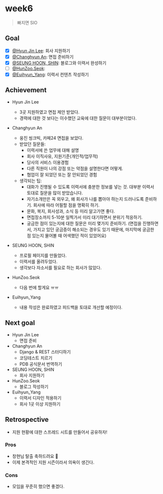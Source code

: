 # week6

> 빠지면 SIO

## Goal

- [x] [@Hyun Jin Lee](https://github.com/HyunTruth): 회사 지원하기
- [x] [@Changhyun An](https://github.com/achooan): 면접 준비하기
- [x] [@SEUNG HOON, SHIN](https://github.com/newinh): 블로그와 이력서 완성하기
- [ ] [@HunZoo.Seok](https://github.com/zooozoo):
- [x] [@Euihyun_Yang](https://github.com/noahluftyang): 이력서 컨텐츠 작성하기

## Achievement

- Hyun Jin Lee
  - 3곳 지원하였고 면접 제안 받았다.
  - 경력에 대한 것 보다는 이수했던 교육에 대한 질문이 대부분이었다.
- Changhyun An
  - 웅진 씽크빅, 카페24 면접을 보았다.
  - 받았던 질문들:
    - 이력서에 쓴 업무에 대해 설명
    - 회사 이직사유, 지원기준(개인적/업무적)
    - 당사의 서비스 이용경험
    - 다른 직원이 나의 강점 또는 약점을 설명한다면 어떻게.
    - 협업이 잘 되었던 또는 잘 안되었던 경험
  - 생각되는 팁:
    - 대화가 진행될 수 있도록 이력서에 충분한 정보를 넣는 것. 대부분 이력서 토대로 질문을 많이 받았습니다.
    - 자기소개만은 꼭 외우고, 왜 회사가 나를 뽑아야 하는지 드러나도록 준비하기. 회사에 따라 어필할 점을 명확히 하기.
    - 문화, 복지, 회사성과, 소식 등 미리 알고가면 좋다.
    - 면접장소까지 5-10분 일찍가서 미리 대기하면서 분위기 적응하기.
    - 궁금한 점이 있는지에 대한 질문은 미리 몇가지 준비하기. (면접을 진행하면서, 가지고 있던 궁금증이 해소되는 경우도 있기 때문에, 마지막에 궁금한 점 있는지 물어볼 때 어색했던 적이 있었어요)

- SEUNG HOON, SHIN
  - 프로필 페이지를 만들었다.
  - 이력서를 올려두었다.
  - 생각보다 자소서를 필요로 하는 회사가 많았다.
- HunZoo.Seok
  - 다음 번에 할게요 ㅠㅠ
- Euihyun_Yang
  - 내용 작성은 완료하였고 피드백을 토대로 개선할 예정이다.

## Next goal

- Hyun Jin Lee
  - 면접 준비
- Changhyun An
  - Django & REST 스터디하기
  - 코딩테스트 치르기
  - PDB 공식문서 번역하기
- SEUNG HOON, SHIN
  - 회사 지원하기
- HunZoo.Seok
  - 블로그 작성하기
- Euihyun_Yang
  - 이력서 디자인 적용하기
  - 회사 1곳 이상 지원하기

## Retrospective

- 지원 현황에 대한 스프레드 시트를 만들어서 공유하자!

### Pros

- 창현님 탈출 축하드려요 :tada:
- 이제 본격적인 지원 시즌이라서 의욕이 생긴다.

### Cons

- 모임을 꾸준히 했으면 좋겠다.